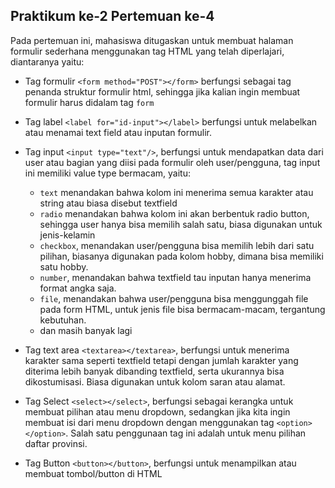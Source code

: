 ## Praktikum ke-2 Pertemuan ke-4

Pada pertemuan ini, mahasiswa ditugaskan untuk membuat halaman formulir sederhana menggunakan tag HTML yang telah diperlajari, diantaranya yaitu:

- Tag formulir `<form method="POST"></form>` berfungsi sebagai tag penanda struktur formulir html, sehingga jika kalian ingin membuat formulir harus didalam tag `form`
- Tag label `<label for="id-input"></label>` berfungsi untuk melabelkan atau menamai text field atau inputan formulir.
- Tag input `<input type="text"/>`, berfungsi untuk mendapatkan data dari user atau bagian yang diisi pada formulir oleh user/pengguna, tag input ini memiliki value type bermacam, yaitu:
    - `text` menandakan bahwa kolom ini menerima semua karakter atau string atau biasa disebut textfield
    - `radio` menandakan bahwa kolom ini akan berbentuk radio button, sehingga user hanya bisa memilih salah satu, biasa digunakan untuk jenis-kelamin
    - `checkbox`, menandakan user/pengguna bisa memilih lebih dari satu pilihan, biasanya digunakan pada kolom hobby, dimana bisa memiliki satu hobby.
    - `number`, menandakan bahwa textfield tau inputan hanya menerima format angka saja.
    - `file`, menandakan bahwa user/pengguna bisa menggunggah file pada form HTML, untuk jenis file bisa bermacam-macam, tergantung kebutuhan.
    - dan masih banyak lagi

 - Tag text area `<textarea></textarea>`, berfungsi untuk menerima karakter sama seperti textfield tetapi dengan jumlah karakter yang diterima lebih banyak dibanding textfield, serta ukurannya bisa dikostumisasi. Biasa digunakan untuk kolom saran atau alamat.
 - Tag Select `<select></select>`, berfungsi sebagai kerangka untuk membuat pilihan atau menu dropdown, sedangkan jika kita ingin membuat isi dari menu dropdown dengan  menggunakan tag `<option></option>`. Salah satu penggunaan tag ini adalah untuk menu pilihan daftar provinsi.
 - Tag Button `<button></button>`, berfungsi untuk menampilkan atau membuat tombol/button di HTML

